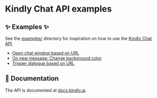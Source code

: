 # Kindly Chat API examples

## ✨ Examples ✨

See the [examples/](./examples) directory for inspiration on how to use the [Kindly Chat API](https://docs.kindly.ai/api/chat).

- [Open chat window based on URL](./examples/autopopup-by-url/index.html)
- [On new message: Change background color](./examples/on-message-colors/index.html)
- [Trigger dialogue based on URL](./examples/trigger-by-url/index.html)

## 📝 Documentation

The API is documented at [docs.kindly.ai](https://docs.kindly.ai/api/chat).
